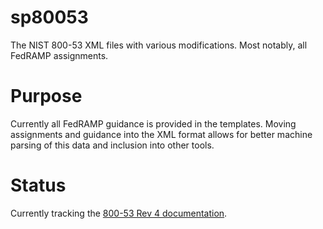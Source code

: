 # sp80053
The NIST 800-53 XML files with various modifications. Most notably, all FedRAMP assignments.

# Purpose
Currently all FedRAMP guidance is provided in the templates. Moving assignments and guidance into the XML format allows for 
better machine parsing of this data and inclusion into other tools.

# Status
Currently tracking the [800-53 Rev 4 documentation](http://nvd.nist.gov/static/feeds/xml/sp80053/rev4/800-53-controls.xml).
